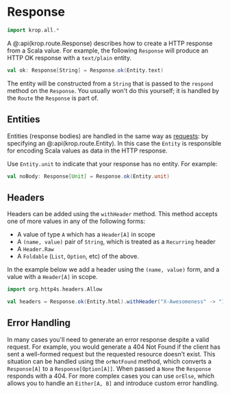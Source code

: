 # Response

```scala mdoc:invisible
import krop.all.*
```

A @:api(krop.route.Response) describes how to create a HTTP response from a Scala value. 
For example, the following `Response` will produce an HTTP OK response with a `text/plain` entity.

```scala mdoc:silent
val ok: Response[String] = Response.ok(Entity.text)
```

The entity will be constructed from a `String` that is passed to the `respond` method on the `Response`.
You usually won't do this yourself; it is handled by the `Route` the `Response` is part of.


## Entities

Entities (response bodies) are handled in the same way as [requests](request.md): by specifying an @:api(krop.route.Entity). In this case the `Entity` is responsible for encoding Scala values as data in the HTTP response.

Use `Entity.unit` to indicate that your response has no entity. For example:

```scala mdoc:silent
val noBody: Response[Unit] = Response.ok(Entity.unit)
```


## Headers

Headers can be added using the `withHeader` method. This method accepts one of more values in any of the following forms:

- A value of type `A` which has a `Header[A]` in scope
- A `(name, value)` pair of `String`, which is treated as a `Recurring`
  header
- A `Header.Raw`
- A `Foldable` (`List`, `Option`, etc) of the above.

In the example below we add a header using the `(name, value)` form, and a value with a `Header[A]` in scope.

```scala mdoc:silent
import org.http4s.headers.Allow

val headers = Response.ok(Entity.html).withHeader("X-Awesomeness" -> "10.0", Allow(Method.GET))
```


## Error Handling

In many cases you'll need to generate an error response despite a valid request. For example, you would generate a 404 Not Found if the client has sent a well-formed request but the requested resource doesn't exist. This situation can be handled using the `orNotFound` method, which converts a `Response[A]` to a `Response[Option[A]]`. When passed a `None` the `Response` responds with a 404. For more complex cases you can use `orElse`, which allows you to handle an `Either[A, B]` and introduce custom error handling.
